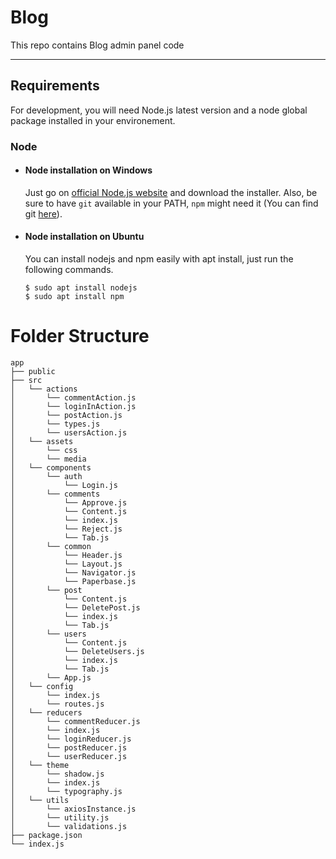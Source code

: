 # Blog

This repo contains Blog admin panel code

---

## Requirements

For development, you will need Node.js latest version and a node global package installed in your environement.

### Node

- #### Node installation on Windows

  Just go on [official Node.js website](https://nodejs.org/) and download the installer.
  Also, be sure to have `git` available in your PATH, `npm` might need it (You can find git [here](https://git-scm.com/)).

- #### Node installation on Ubuntu

  You can install nodejs and npm easily with apt install, just run the following commands.

      $ sudo apt install nodejs
      $ sudo apt install npm

# Folder Structure

```
app
├── public
├── src
│   └── actions
│       └── commentAction.js
│       └── loginInAction.js
│       └── postAction.js
│       └── types.js
│       └── usersAction.js
│   └── assets
│       └── css
│       └── media
│   └── components
│       └── auth
│           └── Login.js
│       └── comments
│           └── Approve.js
│           └── Content.js
│           └── index.js
│           └── Reject.js
│           └── Tab.js
│       └── common
│           └── Header.js
│           └── Layout.js
│           └── Navigator.js
│           └── Paperbase.js
│       └── post
│           └── Content.js
│           └── DeletePost.js
│           └── index.js
│           └── Tab.js
│       └── users
│           └── Content.js
│           └── DeleteUsers.js
│           └── index.js
│           └── Tab.js
│       └── App.js
│   └── config
│       └── index.js
│       └── routes.js
│   └── reducers
│       └── commentReducer.js
│       └── index.js
│       └── loginReducer.js
│       └── postReducer.js
│       └── userReducer.js
│   └── theme
│       └── shadow.js
│       └── index.js
│       └── typography.js
│   └── utils
│       └── axiosInstance.js
│       └── utility.js
│       └── validations.js
├── package.json
└── index.js
```
